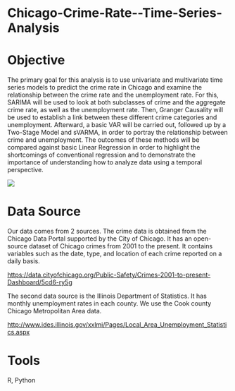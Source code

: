 # Chicago-Crime-Rate--Time-Series-Analysis
# Objective
The primary goal for this analysis is to use univariate and multivariate time series models to predict the crime rate in Chicago and examine the relationship between the crime rate and the unemployment rate. For this, SARIMA will be used to look at both subclasses of crime and the aggregate crime rate, as well as the unemployment rate. Then, Granger Causality will be used to establish a link between these different crime categories and unemployment. Afterward, a basic VAR will be carried out, followed up by a Two-Stage Model and sVARMA, in order to portray the relationship between crime and unemployment. The outcomes of these methods will be compared against basic Linear Regression in order to highlight the shortcomings of conventional regression and to demonstrate the importance of understanding how to analyze data using a temporal perspective.

![](Graphs/UnemployementPrediction.png)

# Data Source
Our data comes from 2 sources. The crime data is obtained from the Chicago Data Portal supported by the City of Chicago. It has an open-source dataset of Chicago crimes from 2001 to the present. It contains variables such as the date, type, and location of each crime reported on a daily basis.

https://data.cityofchicago.org/Public-Safety/Crimes-2001-to-present-Dashboard/5cd6-ry5g

The second data source is the Illinois Department of Statistics. It has monthly unemployment rates in each county. We use the Cook county Chicago Metropolitan Area data.

http://www.ides.illinois.gov/xxlmi/Pages/Local_Area_Unemployment_Statistics.aspx

# Tools
R, Python
